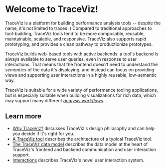 # Welcome to TraceViz!

TraceViz is a platform for building performance analysis tools -- despite the
name, it's not limited to traces :)  Compared to traditional approaches to
tool-building, TraceViz tools tend to be more composable, reusable,
maintainable, scalable, and responsive.  TraceViz also supports rapid
prototyping, and provides a clean pathway to productionize prototypes.

TraceViz builds web-based tools with active backends: a tool's backend is always
available to serve user queries, even in response to user interactions.  That
means that the frontend doesn't need to understand the *semantics* of the data
it's displaying, and instead can focus on providing views and supporting
user interactions in a highly reusable, low-semantic way.

TraceViz is suitable for a wide variety of performance tooling applications,
but is especially suitable when building visualizations for rich data, which
may support many different [*analysis workflows*](./docs/why_traceviz.md#analysis-workflows).

## Learn more

*  [Why TraceViz?](docs/why_traceviz.md) discusses TraceViz's design philosophy
   and can help you decide if it's right for you.
*  [A TraceViz tool](docs/a_traceviz_tool.md) describes the architecture of a
   typical TraceViz tool.
*  [The TraceViz data model](docs/data_model.md) describes the data model at the
   heart of TraceViz's frontend and backend communication and user interaction support.
*  [Interactions](docs/interactions.md) describes TraceViz's novel user
   interaction system.
